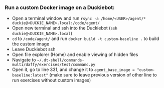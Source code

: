 
### Run a custom Docker image on a Duckiebot:

- Open a terminal window and run `rsync -a /home/<USER>/agent/* duckie@<DUCKIE_NAME>.local:/code/agent/`
- Open new terminal and ssh into the Duckiebot (`ssh duckie@<DUCKIE_NAME>.local`)
- `cd` to `/code/agent/` and run `docker build -t custom-baseline .` to build the custom image
- Leave Duckiebot ssh
- Open file explorer (Home) and enable viewing of hidden files
- Navigate to `~/.dt-shell/commands-multi/daffy/exercises/test/command.py`
- Open it, go to line 331, and change it to `agent_base_image = "custom-baseline:latest"` (make sure to leave previous version of other line to run exercises without custom images)
